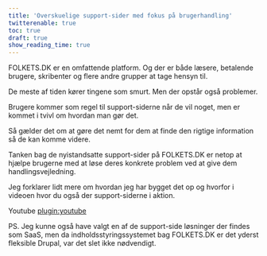 ```yaml
---
title: 'Overskuelige support-sider med fokus på brugerhandling'
twitterenable: true
toc: true
draft: true
show_reading_time: true
---
```


FOLKETS.DK er en omfattende platform. Og der er både læsere, betalende brugere, skribenter og flere andre grupper at tage hensyn til.

De meste af tiden kører tingene som smurt. Men der opstår også problemer.

Brugere kommer som regel til support-siderne når de vil noget, men er kommet i tvivl om hvordan man gør det.

Så gælder det om at gøre det nemt for dem at finde den rigtige information så de kan komme videre.

Tanken bag de nyistandsatte support-sider på FOLKETS.DK er netop at hjælpe brugerne med at løse deres konkrete problem ved at give dem handlingsvejledning.

Jeg forklarer lidt mere om hvordan jeg har bygget det op og hvorfor i videoen hvor du også der support-siderne i aktion.

Youtube
[plugin:youtube](https://www.youtube.com/watch?v=Xb1XtR85Hpk)

PS. Jeg kunne også have valgt en af de support-side løsninger der findes som SaaS, men da indholdsstyringssystemet bag FOLKETS.DK er det yderst fleksible Drupal, var det slet ikke nødvendigt.
